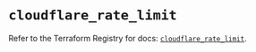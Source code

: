 # `cloudflare_rate_limit`

Refer to the Terraform Registry for docs: [`cloudflare_rate_limit`](https://registry.terraform.io/providers/cloudflare/cloudflare/5.10.1/docs/resources/rate_limit).
